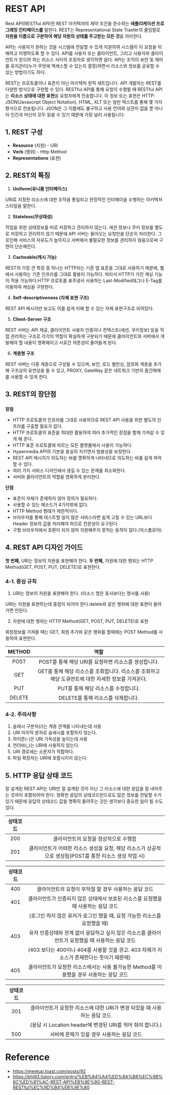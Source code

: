 # REST API



Rest API(RESTful API)란 REST 아키텍처의 제약 조건을 준수하는 **애플리케이션 프로그래밍 인터페이스를** 말한다. REST는 Representational State Trasfer의 줄임말로 **자원을 이름으로 구분하여 해당 자원의 상태를 주고받는 모든 것**을 의미한다.

API는 사용자가 원하는 것을 시스템에 전달할 수 있게 지원하여 시스템이 이 요청을 이해하고 이행하도록 할 수 있다. API를 사용자 또는 클라이언트, 그리고 사용자와 클라이언트가 얻으려 하는 리소스 사이의 조정자로 생각하면 쉽다. API는 조직이 보안 및 제어를 유지관리(누가 무엇에 액세스할 수 있는지 결정)하면서 리소스와 정보를 공유할 수 있는 방법이기도 하다. 

REST는 프로토콜이나 표준이 아닌 아키텍처 원칙 세트입니다. API 개발자는 REST를 다양한 방식으로 구현할 수 있다. RESTful API를 통해 요청이 수행될 때 RESTful API는 **리소스 상태에 대한 표현**을 요청자에게 전송합니다. 이 정보 또는 표현은 HTTP: JSON(Javascript Object Notation), HTML, XLT 또는 일반 텍스트를 통해 몇 가지 형식으로 전송됩니다. JSON은 그 이름에도 불구하고 사용 언어와 상관이 없을 뿐 아니라 인간과 머신이 모두 읽을 수 있기 때문에 가장 널리 사용됩니다. 



##  1. REST 구성

- **Resource** (자원) - URI
- **Verb** (행위) - Http Method
- **Representations** (표현)



## 2. REST의 특징



1) **Uniform(유니폼 인터페이스)**

URI로 지정한 리소스에 대한 조작을 통일되고 한정적인 인터페이슬 수행하는 아키텍처 스타일을 말한다.

2. **Stateless(무상태성)**

작업을 위한 상태정보를 따로 저장하고 관리하지 않는다. 세션 정보나 쿠키 정보를 별도로 저장하고 관리하지 않기 때문에 API 서버는 들어오는 요청만을 단순히 처리한다. 그로인해 서비스의 자유도가 높아지고 서버에서 불필요한 정보를 관리하지 않음으로써 구현이 단순해진다.

3. **Cacheable(캐시 가능)**

REST의 가장 큰 특징 중 하나는 HTTP라는 기존 엡 표준을 그대로 사용하기 때문에, 웹에서 사용하는 기존 인프라를 그대로 활용이 가능하다. 따라서 HTTP가 가진 캐싱 기능이 적용 가능하다.HTTP 프로토콜 표주넹서 사용하는 Last-Modified태그나 E-Tag를 이용하여 캐싱을 구현한다.

4. **Self-descriptiveness (자체 표현 구조)**

REST API 메시지만 보고도 이를 쉽게 이해 할 수 있는 자체 표현구조로 되어있다.

5. **Client-Server 구조**

REST 서버는 API 제공, 클라이언트 사용자 인증이나 컨텍스트(세션, 쿠키정보) 등을 직접 관리하는 구조로 각각의 역할이 확실하게 구분되기 때문에 클라이언트와 서버에서 개발해야 할 내용이 명확해지고 서로간 의존성이 줄어들게 된다.

6. **계층형 구조**

REST 서버는 다중 계층으로 구성될 수 있으며, 보안, 로드 밸런싱, 암호화 계층을 추가해 구조상의 유연성을 둘 수 있고, PROXY, GateWay 같은 네트워크 기반의 중간매체를 사용할 수 있게 한다.



## 3. REST의 장단점

### 

**장점** 

- HTTP 프로토콜의 인프라를 그대로 사용하므로 REST API 사용을 위한 별도의 인프라를 구출할 필요가 없다.
- HTTP 프로토콜의 표준을 최대한 활용하여 여러 추가적인 장점을 함께 가져갈 수 있게 해 준다.
- HTTP 표준 프로토콜에 따르는 모든 플랫폼에서 사용이 가능하다.
- Hypermedia API의 기본을 충실히 지키면서 범용성을 보장한다.
- REST API 메시지가 의도하는 바를 명확하게 나타내므로 의도하는 바를 쉽게 파악할 수 있다.
- 여러 가지 서비스 디자인에서 생길 수 있는 문제를 최소화한다.
- 서버와 클라이언트의 역할을 명확하게 분리한다.

 

**단점** 

- 표준이 자체가 존재하지 않아 정의가 필요하다.
- 사용할 수 있는 메소드가 4가지밖에 없다.
- HTTP Method 형태가 제한적이다.
- 브라우저를 통해 테스트할 일이 많은 서비스라면 쉽게 고칠 수 있는 URL보다 Header 정보의 값을 처리해야 하므로 전문성이 요구된다.
- 구형 브라우저에서 호환이 되지 않아 지원해주지 못하는 동작이 많다.(익스폴로어)



## 4. REST API 디자인 가이드



**첫 번째,** URI는 정보의 자원을 표현해야 한다.
**두 번째,** 자원에 대한 행위는 HTTP Method(GET, POST, PUT, DELETE)로 표현한다.



### 4-1. 중심 규칙

1. URI는 정보의 자원을 표현해야 한다. (리소스 명은 동사보다는 명사를 사용)

URI는 자원을 표현하는데 중점이 되어야 한다.delete와 같은 행위에 대한 표현이 들어가면 안된다.

2. 자원에 대한 행위는 HTTP Method(GET, POST, PUT, DELETE)로 표현

회원정보를 가져올 때는 GET, 회원 추가와 같은 행위를 할때에는 POST Method를 사용하여 표현한다.

| METHOD |                             역할                             |
| :----: | :----------------------------------------------------------: |
|  POST  |     POST를 통해 해당 URI를 요청하면 리소스를 생성합니다.     |
|  GET   | GET를 통해 해당 리소스를 조회합니다. 리소스를 조회하고 해당 도큐먼트에 대한 자세한 정보를 가져온다. |
|  PUT   |             PUT를 통해 해당 리소스를 수정합니다.             |
| DELETE |              DELETE를 통해 리소스를 삭제합니다.              |



### 4-2. 주의사항

1) 슬래시 구분자(/)는 계층 관계를 나타내는데 사용
2) URI 마지막 문자로 슬래시를 포함하지 않는다.
3) 하이픈(-)은 URI 가독성을 높이는데 사용
4) 언더바(_)는 URI에 사용하지 않는다.
5) URI 경로에는 소문자가 적합하다.
6) 파일 확장자는 URI에 포함시키지 않는다.





## 5. HTTP 응답 상태 코드

잘 설계된 REST API는 URI만 잘 설계된 것이 아닌 그 리소스에 대한 응답을 잘 내어주는 것까지 포함되어야 한다. 정확한 응답의 상태코드만으로도 많은 정보를 전달할 수가 있기 때문에 응답의 상태코드 값을 명확히 돌려주는 것은 생각보다 중요한 일이 될 수도 있다. 

| 상태코드 |                                                              |
| :------: | :----------------------------------------------------------: |
|   200    |            클라이언트의 요청을 정상적으로 수행함             |
|   201    | 클라이언트가 어떠한 리소스 생성을 요청, 해당 리소스가 성공적으로 생성됨(POST를 통한 리소스 생성 작업 시) |

| 상태코드 |                                                              |
| :------: | :----------------------------------------------------------: |
|   400    |    클라이언트의 요청이 부적절 할 경우 사용하는 응답 코드     |
|   401    | 클라이언트가 인증되지 않은 상태에서 보호된 리소스를 요청했을 때 사용하는 응답 코드 |
|          | (로그인 하지 않은 유저가 로그인 했을 때, 요청 가능한 리소스를 요청했을 때) |
|   403    | 유저 인증상태와 관계 없이 응답하고 싶지 않은 리소스를 클라이언트가 요청했을 때 사용하는 응답 코드 |
|          | (403 보다는 400이나 404를 사용할 것을 권고. 403 자체가 리소스가 존재한다는 뜻이기 때문에) |
|   405    | 클라이언트가 요청한 리소스에서는 사용 불가능한 Method를 이용했을 경우 사용하는 응답 코드 |

| 상태코드 |                                                              |
| :------: | :----------------------------------------------------------: |
|   301    | 클라이언트가 요청한 리소스에 대한 URI가 변경 되었을 때 사용하는 응답 코드 |
|          |  (응답 시 Location header에 변경된 URI를 적어 줘야 합니다.)  |
|   500    |          서버에 문제가 있을 경우 사용하는 응답 코드          |





# Reference

- https://meetup.toast.com/posts/92
- https://khj93.tistory.com/entry/%EB%84%A4%ED%8A%B8%EC%9B%8C%ED%81%AC-REST-API%EB%9E%80-REST-RESTful%EC%9D%B4%EB%9E%80

